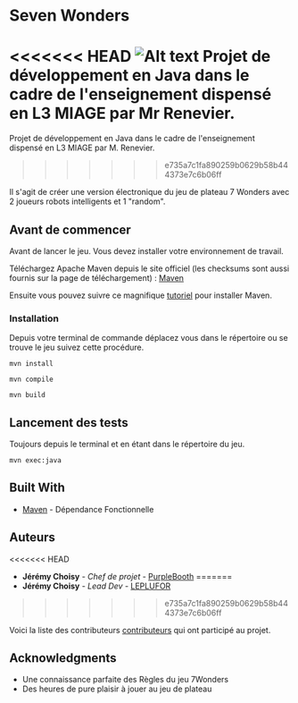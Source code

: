 # Seven Wonders

<<<<<<< HEAD
![Alt text](~/git/Seven-Wonders/Documentation/logo-7-wonders.png "Title")
Projet de développement en Java dans le cadre de l'enseignement dispensé en L3 MIAGE par Mr Renevier.
=======
Projet de développement en Java dans le cadre de l'enseignement dispensé en L3 MIAGE par M. Renevier.
>>>>>>> e735a7c1fa890259b0629b58b444373e7c6b06ff

Il s'agit de créer une version électronique du jeu de plateau 7 Wonders avec 2 joueurs robots intelligents et 1 "random".

## Avant de commencer

Avant de lancer le jeu. Vous devez installer votre environnement de travail.

Téléchargez Apache Maven depuis le site officiel (les checksums sont aussi fournis sur la page de téléchargement) : [Maven](https://maven.apache.org/download.cgi)

Ensuite vous pouvez suivre ce magnifique [tutoriel](https://openclassrooms.com/fr/courses/4503526-organisez-et-packagez-une-application-java-avec-apache-maven/4608805-configurez-votre-environnement-de-developpement) pour installer Maven. 



### Installation

Depuis votre terminal de commande déplacez vous dans le répertoire ou se trouve le jeu suivez cette procédure.


```
mvn install
```

```
mvn compile
```

```
mvn build
```

## Lancement des tests

Toujours depuis le terminal et en étant dans le répertoire du jeu.

```
mvn exec:java
```


## Built With

* [Maven](https://maven.apache.org/) - Dépendance Fonctionnelle


## Auteurs

<<<<<<< HEAD
* **Jérémy Choisy** - *Chef de projet* - [PurpleBooth](https://github.com/jeremychoisy)
=======
* **Jérémy Choisy** - *Lead Dev* - [LEPLUFOR](https://github.com/jeremychoisy)
>>>>>>> e735a7c1fa890259b0629b58b444373e7c6b06ff

Voici la liste des contributeurs [contributeurs](https://github.com/jeremychoisy/Seven-Wonders/graphs/contributors) qui ont participé au projet.


## Acknowledgments

* Une connaissance parfaite des Règles du jeu 7Wonders
* Des heures de pure plaisir à jouer au jeu de plateau


